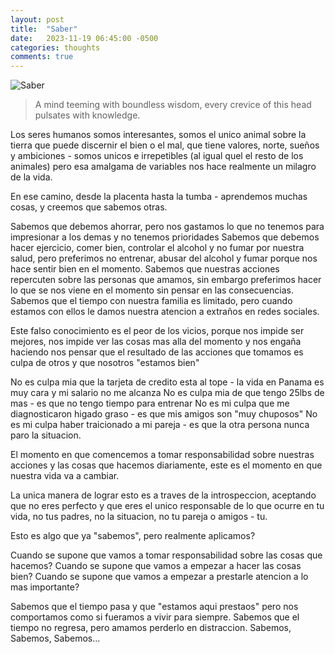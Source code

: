 ```yaml
---
layout: post
title:  "Saber"
date:   2023-11-19 06:45:00 -0500
categories: thoughts
comments: true
---
```


![Saber](https://petesect18.github.io/notas/assets/conocimiento.jpg)
>A mind teeming with boundless wisdom, every crevice of this head pulsates with knowledge.

Los seres humanos somos interesantes, somos el unico animal sobre la tierra que puede discernir el bien o el mal, que tiene valores, norte, sueños y ambiciones - somos unicos e irrepetibles (al igual quel el resto de los animales) pero esa amalgama de variables nos hace realmente un milagro de la vida.

En ese camino, desde la placenta hasta la tumba - aprendemos muchas cosas, y creemos que sabemos otras.

Sabemos que debemos ahorrar, pero nos gastamos lo que no tenemos para impresionar a los demas y no tenemos prioridades
Sabemos que debemos hacer ejercicio, comer bien, controlar el alcohol y no fumar por nuestra salud, pero preferimos no entrenar, abusar del alcohol y fumar porque nos hace sentir bien en el momento.
Sabemos que nuestras acciones repercuten sobre las personas que amamos, sin embargo preferimos hacer lo que se nos viene en el momento sin pensar en las consecuencias.
Sabemos que el tiempo con nuestra familia es limitado, pero cuando estamos con ellos le damos nuestra atencion a extraños en redes sociales.

Este falso conocimiento es el peor de los vicios, porque nos impide ser mejores, nos impide ver las cosas mas alla del momento y nos engaña haciendo nos pensar que el resultado de las acciones que tomamos es culpa de otros y que nosotros "estamos bien"

No es culpa mia que la tarjeta de credito esta al tope - la vida en Panama es muy cara y mi salario no me alcanza
No es culpa mia de que tengo 25lbs de mas - es que no tengo tiempo para entrenar
No es mi culpa que me diagnosticaron higado graso - es que mis amigos son "muy chuposos"
No es mi culpa haber traicionado a mi pareja - es que la otra persona nunca paro la situacion.

El momento en que comencemos a tomar responsabilidad sobre nuestras acciones y las cosas que hacemos diariamente, este es el momento en que nuestra vida va a cambiar.

La unica manera de lograr esto es a traves de la introspeccion, aceptando que no eres perfecto y que eres el unico responsable de lo que ocurre en tu vida, no tus padres, no la situacion, no tu pareja o amigos - tu.

Esto es algo que ya "sabemos", pero realmente aplicamos? 

Cuando se supone que vamos a tomar responsabilidad sobre las cosas que hacemos? 
Cuando se supone que vamos a empezar a hacer las cosas bien? 
Cuando se supone que vamos a empezar a prestarle atencion a lo mas importante?

Sabemos que el tiempo pasa y que "estamos aqui prestaos" pero nos comportamos como si fueramos a vivir para siempre.
Sabemos que el tiempo no regresa, pero amamos perderlo en distraccion.
Sabemos, Sabemos, Sabemos... 